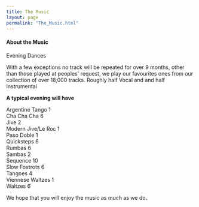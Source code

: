 ```yaml
---
title: The Music
layout: page
permalink: "The_Music.html"
---
```

<article class="grid_12 center-text">
<h4>About the Music</h4>
</article>


<article class="grid_6">
<div class="information-header">
Evening Dances
</div>
<p>With a few exceptions no track will be repeated for over 9 months, other than those played at peoples' request, we play our favourites ones from our collection of over 18,000 tracks. Roughly half Vocal and and half Instrumental</p>
<p>
  <strong>A typical evening will have </strong>
</p><p>Argentine Tango		1
<br/>Cha Cha Cha		6
<br/>Jive			2
<br/>Modern Jive/Le Roc	1
<br/>Paso Doble	1  
<br/>Quicksteps		6
<br/>Rumbas			6	
<br/>Sambas			2
<br/>Sequence			10
<br/>Slow Foxtrots		6
<br/>Tangoes			4
<br/>Viennese Waltzes		1
<br/>Waltzes			6
</p><p>We hope that you will enjoy the music as much as we do.
</p>  
</article>
